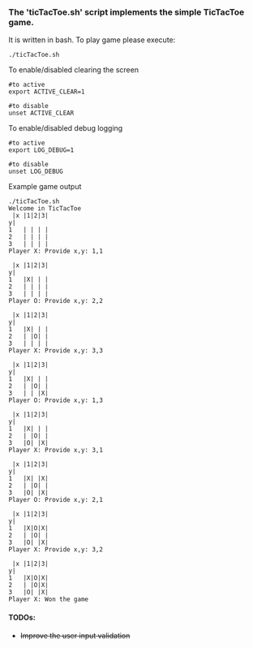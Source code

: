 ### The 'ticTacToe.sh' script implements the simple TicTacToe game.
It is written in bash.
To play game please execute:
```shell
./ticTacToe.sh
```

To enable/disabled clearing the screen
```shell
#to active
export ACTIVE_CLEAR=1

#to disable
unset ACTIVE_CLEAR 
```

To enable/disabled debug logging
```shell
#to active
export LOG_DEBUG=1

#to disable
unset LOG_DEBUG
``` 

Example game output
```
./ticTacToe.sh 
Welcome in TicTacToe
 |x	|1|2|3|
y| 
1	| | | |
2	| | | |
3	| | | |
Player X: Provide x,y: 1,1

 |x	|1|2|3|
y| 
1	|X| | |
2	| | | |
3	| | | |
Player O: Provide x,y: 2,2

 |x	|1|2|3|
y| 
1	|X| | |
2	| |O| |
3	| | | |
Player X: Provide x,y: 3,3

 |x	|1|2|3|
y| 
1	|X| | |
2	| |O| |
3	| | |X|
Player O: Provide x,y: 1,3

 |x	|1|2|3|
y| 
1	|X| | |
2	| |O| |
3	|O| |X|
Player X: Provide x,y: 3,1

 |x	|1|2|3|
y| 
1	|X| |X|
2	| |O| |
3	|O| |X|
Player O: Provide x,y: 2,1

 |x	|1|2|3|
y| 
1	|X|O|X|
2	| |O| |
3	|O| |X|
Player X: Provide x,y: 3,2

 |x	|1|2|3|
y| 
1	|X|O|X|
2	| |O|X|
3	|O| |X|
Player X: Won the game

```

#### TODOs:
* ~~Improve the user input validation~~
